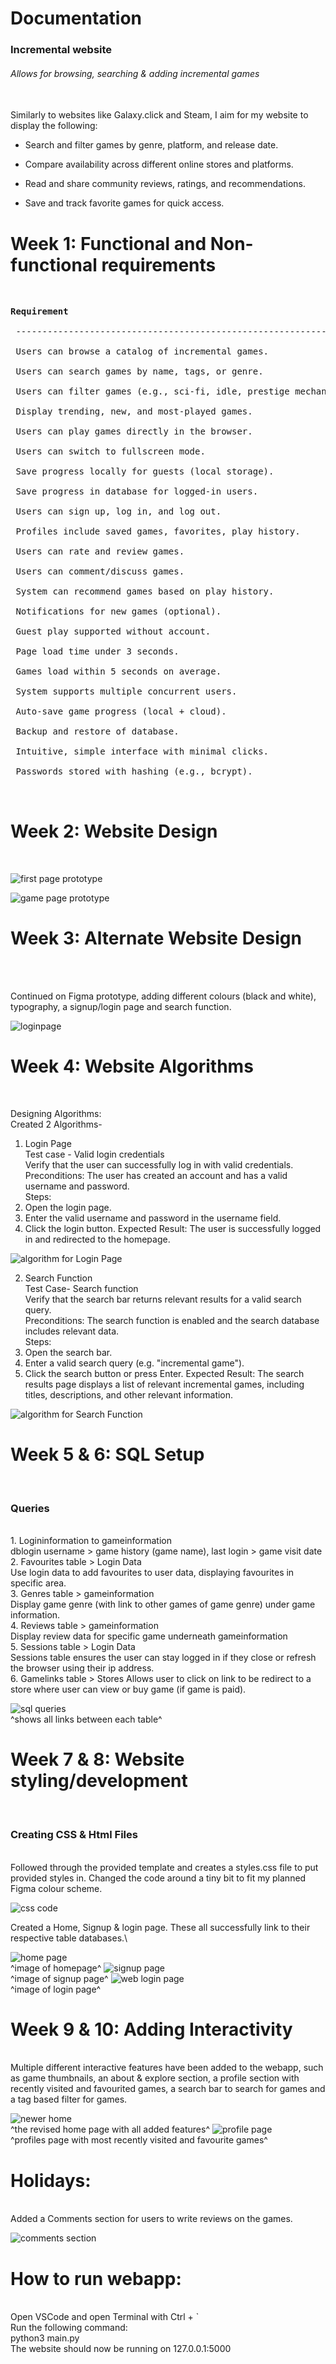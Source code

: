 <!-- starting on incremental game search website -->
<!-- changed idea from chatbot (no chatbot code so unable to produce) -->
<!-- planning start - -->
<!-- search function -->
<!-- redirect function -->
<!-- add game function -->

<h1>Documentation<br></h1>

<h3>Incremental website<br></h3>
<h6>Allows for browsing, searching & adding incremental games</h6><br>
Similarly to websites like Galaxy.click and Steam, I aim for my website to display the following:<br>

- Search and filter games by genre, platform, and release date.<br>

- Compare availability across different online stores and platforms.<br>

- Read and share community reviews, ratings, and recommendations.<br>

- Save and track favorite games for quick access.<br>

<h1><b>Week 1: Functional and Non-functional requirements</b></h1><br>
<pre><b>Requirement</b>                                                       | <b>Type</b>           |<br>
 ---------------------------------------------------------------- | -------------- |<br>
 Users can browse a catalog of incremental games.                 | Functional     |<br>
 Users can search games by name, tags, or genre.                  | Functional     |<br>
 Users can filter games (e.g., sci-fi, idle, prestige mechanics). | Functional     |<br>
 Display trending, new, and most-played games.                    | Functional     |<br>
 Users can play games directly in the browser.                    | Functional     |<br>
 Users can switch to fullscreen mode.                             | Functional     |<br>
 Save progress locally for guests (local storage).                | Functional     |<br>
 Save progress in database for logged-in users.                   | Functional     |<br>
 Users can sign up, log in, and log out.                          | Functional     |<br>
 Profiles include saved games, favorites, play history.           | Functional     |<br>
 Users can rate and review games.                                 | Functional     |<br>
 Users can comment/discuss games.                                 | Functional     |<br>
 System can recommend games based on play history.                | Functional     |<br>
 Notifications for new games (optional).                          | Functional     |<br>
 Guest play supported without account.                            | Functional     |<br>
 Page load time under 3 seconds.                                  | Non-Functional |<br>
 Games load within 5 seconds on average.                          | Non-Functional |<br>
 System supports multiple concurrent users.                       | Non-Functional |<br>
 Auto-save game progress (local + cloud).                         | Non-Functional |<br>
 Backup and restore of database.                                  | Non-Functional |<br>
 Intuitive, simple interface with minimal clicks.                 | Non-Functional |<br>
 Passwords stored with hashing (e.g., bcrypt).                    | Non-Functional |<br>
<br></pre>
<h1><b>Week 2: Website Design</b></h1><br>

![first page prototype](static/Images/firstpage.webp)

![game page prototype](static/Images/secondpage.webp)

<h1><b>Week 3: Alternate Website Design</b></h1><br>

<br>Continued on Figma prototype, adding different colours (black and white), typography, a signup/login page and search function. <br>

![loginpage](static/Images/loginpage.webp)

<h1><b>Week 4: Website Algorithms</b></h1><br>

 Designing Algorithms:<br>
 Created 2 Algorithms-
<br>
1. Login Page<br>
Test case - Valid login credentials<br>
Verify that the user can successfully log in with valid credentials.<br>
Preconditions: The user has created an account and has a valid username and password.<br>
Steps:
1. Open the login page.
2. Enter the valid username and password in the username field.
3. Click the login button.
Expected Result: The user is successfully logged in and redirected to the homepage.

![algorithm for Login Page](static/Images/loginalgorithm.webp)<br>

2. Search Function<br>
Test Case- Search function<br>
Verify that the search bar returns relevant results for a valid search query.<br>
Preconditions: The search function is enabled and the search database includes relevant data.<br>
Steps:
1. Open the search bar.
2. Enter a valid search query (e.g. "incremental game").
3. Click the search button or press Enter.
Expected Result: The search results page displays a list of relevant incremental games, including titles, descriptions, and other relevant information.

![algorithm for Search Function](static/Images/searchalgorithm.webp)<br>

<h1><b>Week 5 & 6: SQL Setup</b></h1><br>
<h3>Queries</h3><br>
1. Logininformation to gameinformation<br>
   dblogin username > game history (game name), last login > game visit date<br>
2. Favourites table > Login Data<br>
   Use login data to add favourites to user data, displaying favourites in specific area.<br>
3. Genres table > gameinformation<br>
   Display game genre (with link to other games of game genre) under game information.<br>
4. Reviews table > gameinformation<br>
   Display review data for specific game underneath gameinformation<br>
5. Sessions table > Login Data<br>
   Sessions table ensures the user can stay logged in if they close or refresh the browser using their ip address.<br>
6. Gamelinks table > Stores
   Allows user to click on link to be redirect to a store where user can view or buy game (if game is paid).

![sql queries](static/Images/sqlqueries.webp)<br>
^shows all links between each table^

<h1><b>Week 7 & 8: Website styling/development</b></h1><br>
<h3>Creating CSS & Html Files</h3><br>
Followed through the provided template and creates a styles.css file to put provided styles in. Changed the code around a tiny bit to fit my planned Figma colour scheme.

![css code](static/Images/csscode.webp)<br>

Created a Home, Signup & login page. These all successfully link to their respective table databases.\

![home page](static/Images/homepage.webp)<br>
^image of homepage^
![signup page](static/Images/signuppage.webp)<br>
^image of signup page^
![web login page](static/Images/webloginpage.webp)<br>
^image of login page^

<h1><b>Week 9 & 10: Adding Interactivity</b></h1><br>
Multiple different interactive features have been added to the webapp, such as game thumbnails, an about & explore section, a profile section with recently visited and favourited games, a search bar to search for games and a tag based filter for games.

![newer home](static/Images/newerhome.webp)<br>
^the revised home page with all added features^
![profile page](static/Images/profilepage.webp)<br>
^profiles page with most recently visited and favourite games^
<h1><b>Holidays:</b></h1><br>
Added a Comments section for users to write reviews on the games. 

![comments section](static/Images/commentssection.webp)<br>


<h1>How to run webapp:</h1><br>
Open VSCode and open Terminal with Ctrl + `<br>
Run the following command: <br>
python3 main.py<br>
The website should now be running on 127.0.0.1:5000
